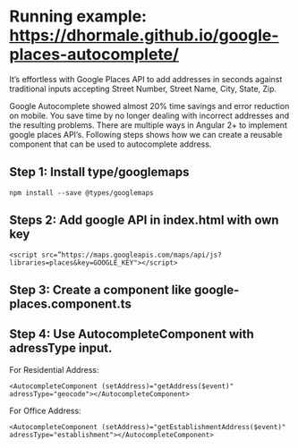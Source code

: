 # Running example: https://dhormale.github.io/google-places-autocomplete/

It’s effortless with Google Places API to add addresses in seconds against traditional inputs accepting Street Number, Street Name, City, State, Zip.

Google Autocomplete showed almost 20% time savings and error reduction on mobile. You save time by no longer dealing with incorrect addresses and the resulting problems.
There are multiple ways in Angular 2+ to implement google places API’s. Following steps shows how we can create a reusable component that can be used to autocomplete address.

## Step 1: Install type/googlemaps

```npm install --save @types/googlemaps```

## Steps 2: Add google API in index.html with own key

```<script src=”https://maps.googleapis.com/maps/api/js?libraries=places&key=GOOGLE_KEY"></script>```

## Step 3: Create a component like google-places.component.ts


## Step 4: Use AutocompleteComponent with adressType input.

For Residential Address:

```<AutocompleteComponent (setAddress)="getAddress($event)" adressType="geocode"></AutocompleteComponent>```

For Office Address:

```<AutocompleteComponent (setAddress)="getEstablishmentAddress($event)" adressType="establishment"></AutocompleteComponent>```
